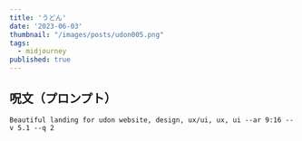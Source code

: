 ```yaml
---
title: 'うどん'
date: '2023-06-03'
thumbnail: "/images/posts/udon005.png"
tags:
  - midjourney
published: true
---
```


## 呪文（プロンプト）
```
Beautiful landing for udon website, design, ux/ui, ux, ui --ar 9:16 --v 5.1 --q 2
```